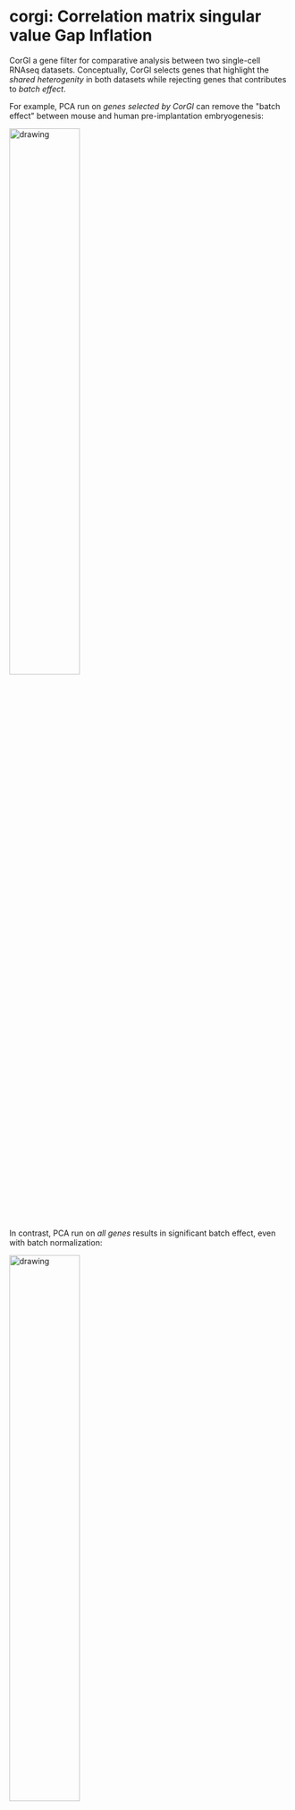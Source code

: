 # corgi: Correlation matrix singular value Gap Inflation

CorGI a gene filter for comparative analysis between two single-cell RNAseq datasets. Conceptually, CorGI selects genes that highlight the _shared heterogenity_ in both datasets while rejecting genes that contributes to _batch effect_.

For example, PCA run on _genes selected by CorGI_ can remove the "batch effect" between mouse and human pre-implantation embryogenesis:


<img src="https://yutongwangumich.github.io/corgi/articles/corgi_files/figure-html/unnamed-chunk-18-1.png" alt="drawing" width="50%" align="middle"/>


In contrast, PCA run on _all genes_ results in significant batch effect, even with batch normalization:

<img src="https://yutongwangumich.github.io/corgi/articles/corgi_files/figure-html/unnamed-chunk-17-1.png" alt="drawing" width="50%" align="middle"/>


## Installation

In `R`, run

```
library(devtools)
install_github("YutongWangUMich/corgi")
```

## Tutorial

For a quick introduction, check out the vignette: [comparative analysis of pre-implantation embryogenesis between mouse and human](https://yutongwangumich.github.io/corgi/articles/corgi.html).

